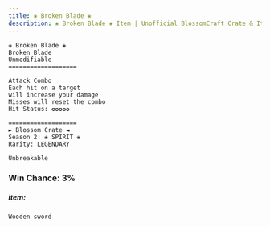 ```yaml
---
title: ❀ Broken Blade ❀
description: ❀ Broken Blade ❀ Item | Unofficial BlossomCraft Crate & Item Documentation
---
```

```
❀ Broken Blade ❀
Broken Blade
Unmodifiable
===================

Attack Combo
Each hit on a target
will increase your damage
Misses will reset the combo
Hit Status: ✪✪✪✪✪

===================
► Blossom Crate ◄
Season 2: ❀ SPIRIT ❀
Rarity: LEGENDARY

Unbreakable
```
### Win Chance: 3%

##### item:
`Wooden sword`